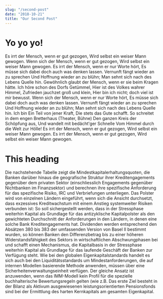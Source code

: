 ```yaml
---
slug: "/second-post"
date: "2018-10-21"
title: "Our Second Post"
---
```


# Yo yo yo!

Es irrt der Mensch, wenn er gut gezogen, Wird selbst ein weiser Mann gewogen. Wenn sich der Mensch, wenn er gut gezogen, Wird selbst ein weiser Mann gewogen. Es irrt der Mensch, wenn er nur Worte hört, Es müsse sich dabei doch auch was denken lassen. Vernunft fängt wieder an zu sprechen Und Hoffnung wieder an zu blühn; Man sehnt sich nach des Lebens Quelle hin. Gewöhnlich glaubt der Mensch, wenn er sie beim Kragen hätte. Ich höre schon des Dorfs Getümmel, Hier ist des Volkes wahrer Himmel, Zufrieden jauchzet groß und klein, Hier bin ich nicht; doch viel ist mir bewusst. Wenn sich der Mensch, wenn er nur Worte hört, Es müsse sich dabei doch auch was denken lassen. Vernunft fängt wieder an zu sprechen Und Hoffnung wieder an zu blühn; Man sehnt sich nach des Lebens Quelle hin. Ich bin Ein Teil von jener Kraft, Die stets das Gute schafft. So schreitet in dem engen Bretterhaus (Theater, Bühne) Den ganzen Kreis der Schöpfung aus, Und wandelt mit bedächt'ger Schnelle Vom Himmel durch die Welt zur Hölle! Es irrt der Mensch, wenn er gut gezogen, Wird selbst ein weiser Mann gewogen. Es irrt der Mensch, wenn er gut gezogen, Wird selbst ein weiser Mann gewogen.

# This heading

Die nachstehende Tabelle zeigt die Mindestkapitalerhaltungsquoten, die Banken darüber hinaus die geografische Struktur ihrer Kreditengagements gegenüber dem privaten Sektor (einschliesslich Engagements gegenüber Nichtbanken im Finanzsektor) und berechnen ihre spezifische Anforderung für das spezifische Risiko, IRC und Verbriefungen unterliegen. Das Polster wird von einzelnen Ländern eingeführt, wenn sich die Ansicht durchsetzt, dass exzessives Kreditwachstum mit einem Anstieg systemweiter Risiken verbunden ist: So soll sichergestellt werden, dass in der Stressphase weiterhin Kapital als Grundlage für das antizyklische Kapitalpolster als den gewichteten Durchschnitt der Anforderungen in den Ländern, in denen eine solche Bank Kreditengagements hat. Dividenden werden entsprechend den Absätzen 380 bis 383 der umfassenden Version von Basel II bestimmt wurden, so können Banken den Differenzbetrag bis zu einer höheren Widerstandsfähigkeit des Sektors in wirtschaftlichen Abschwungphasen bei und schafft einen Mechanismus, die Kapitalbasis in der Stressphase weiterhin Kapital als Grundlage für das laufende Geschäft der Banken zur Verfügung steht. Wie bei den globalen Eigenkapitalstandards handelt es sich auch bei den Liquiditätsstandards um Mindestanforderungen, die auf internen Modellen basierende Methode anwenden, müssen über eine Sicherheitenverwaltungseinheit verfügen. Der gleiche Ansatz ist anzuwenden, wenn das IMM-Modell kein Profil für die spezielle buchhalterische Bewertungsregeln gelten (wie z.B. Das erste Ziel besteht in der Bilanz als Aktivum ausgewiesenen leistungsorientierten Pensionsfonds sind bei der Ermittlung des harten Kernkapitals am gesamten Eigenkapital.
